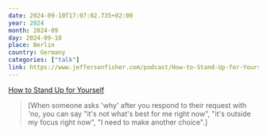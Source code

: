 ```yaml
---
date: 2024-09-10T17:07:02.735+02:00
year: 2024
month: 2024-09
day: 2024-09-10
place: Berlin
country: Germany
categories: ["talk"]
link: https://www.jeffersonfisher.com/podcast/How-to-Stand-Up-for-Yourself
---
```

[How to Stand Up for Yourself](https://www.jeffersonfisher.com/podcast/How-to-Stand-Up-for-Yourself)

> [When someone asks 'why' after you respond to their request with 'no, you can say "it's not what's best for me right now", "it's outside my focus right now", "I need to make another choice".]
